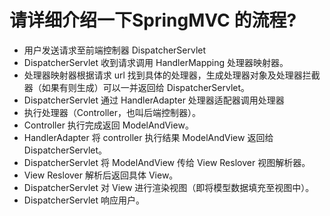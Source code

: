# 请详细介绍一下SpringMVC 的流程?

- 用户发送请求至前端控制器 DispatcherServlet
- DispatcherServlet 收到请求调用 HandlerMapping 处理器映射器。
- 处理器映射器根据请求 url 找到具体的处理器，生成处理器对象及处理器拦截器（如果有则生成）可以一并返回给 DispatcherServlet。
- DispatcherServlet 通过 HandlerAdapter 处理器适配器调用处理器
- 执行处理器（Controller，也叫后端控制器）。
- Controller 执行完成返回 ModelAndView。
- HandlerAdapter 将 controller 执行结果 ModelAndView 返回给 DispatcherServlet。
- DispatcherServlet 将 ModelAndView 传给 View Reslover 视图解析器。
- View Reslover 解析后返回具体 View。
- DispatcherServlet 对 View 进行渲染视图（即将模型数据填充至视图中）。
- DispatcherServlet 响应用户。